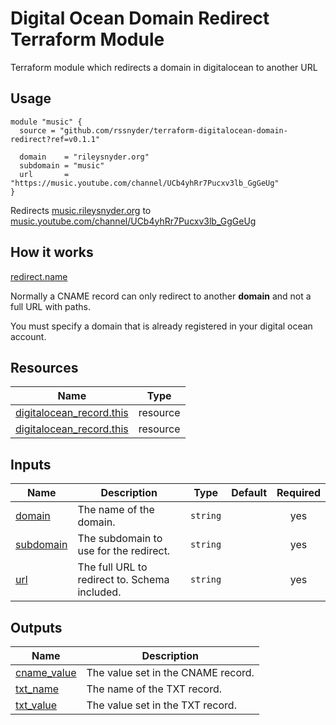# Digital Ocean Domain Redirect Terraform Module

Terraform module which redirects a domain in digitalocean to another URL

## Usage

```hcl
module "music" {
  source = "github.com/rssnyder/terraform-digitalocean-domain-redirect?ref=v0.1.1"

  domain    = "rileysnyder.org"
  subdomain = "music"
  url       = "https://music.youtube.com/channel/UCb4yhRr7Pucxv3lb_GgGeUg"
}
```

Redirects [music.rileysnyder.org](http://music.rileysnyder.org) to [music.youtube.com/channel/UCb4yhRr7Pucxv3lb_GgGeUg](https://music.youtube.com/channel/UCb4yhRr7Pucxv3lb_GgGeUg)

## How it works

[redirect.name](http://redirect.name/)

Normally a CNAME record can only redirect to another **domain** and not a full URL with paths.

You must specify a domain that is already registered in your digital ocean account.

## Resources

| Name | Type |
|------|------|
| [digitalocean_record.this](https://registry.terraform.io/providers/digitalocean/digitalocean/latest/docs/resources/record) | resource |
| [digitalocean_record.this](https://registry.terraform.io/providers/digitalocean/digitalocean/latest/docs/resources/record) | resource |

## Inputs

| Name | Description | Type | Default | Required |
|------|-------------|------|---------|:--------:|
| [domain](https://registry.terraform.io/providers/digitalocean/digitalocean/latest/docs/resources/domain) | The name of the domain. | `string` | | yes |
| [subdomain](https://en.wikipedia.org/wiki/Subdomain) | The subdomain to use for the redirect. | `string` | | yes |
| [url](https://developer.mozilla.org/en-US/docs/Learn/Common_questions/What_is_a_URL) | The full URL to redirect to. Schema included. | `string` | | yes |

## Outputs

| Name | Description |
|------|-------------|
| [cname_value](https://registry.terraform.io/providers/digitalocean/digitalocean/latest/docs/resources/record) | The value set in the CNAME record. |
| [txt_name](https://registry.terraform.io/providers/digitalocean/digitalocean/latest/docs/resources/record) | The name of the TXT record. |
| [txt_value](https://registry.terraform.io/providers/digitalocean/digitalocean/latest/docs/resources/record) | The value set in the TXT record. |

